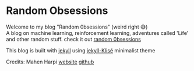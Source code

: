 # Random Obsessions

Welcome to my blog "Random 0bsessions" (weird right 😅)\
A blog on machine learning, reinforcement learning, adventures called 'Life' and other random stuff. check it out [random 0bsessions](https://randomobsessions.netlify.app/)

This blog is built with [jekyll](http://jekyllrb.com/) using [jekyll-Klisé](https://github.com/piharpi/jekyll-klise) minimalist theme

Credits:
Mahen Harpi [website](https://klise.now.sh) [github](https://github.com/piharpi)
